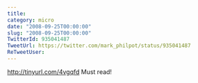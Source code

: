 ```yaml
---
title: 
category: micro
date: "2008-09-25T00:00:00"
slug: "2008-09-25T00:00:00"
TwitterId: 935041487
TweetUrl: https://twitter.com/mark_philpot/status/935041487
ReTweetUser: 
---
```


http://tinyurl.com/4vgqfd Must read!